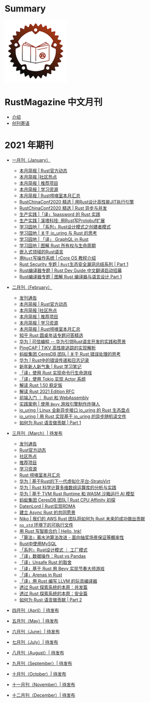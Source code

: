# Summary

![logo](./image/rust_magazine3.png)

# RustMagazine 中文月刊

- [介绍](./README.md)
- [创刊寄语](./send_word.md)

# 2021 年期刊

- [一月刊（January）](./chapter_1/toc.md)
    - [本月简报 | Rust官方动态](./chapter_1/lang.md)
    - [本月简报 |社区热点](./chapter_1/hots.md)
    - [本月简报 | 推荐项目](./chapter_1/projects.md)
    - [本月简报 | 学习资源](./chapter_1/learns.md)
    - [本月简报 | Rust唠嗑室本月汇总](./chapter_1/rust_laoke.md)
    - [RustChinaConf2020 精选 | 用Rust设计高性能JIT执行引擎](./chapter_1/jit.md)
    - [RustChinaConf2020 精选 | Rust 异步与并发](./chapter_1/rust_async.md)
    - [生产实践 |「译」1password 的 Rust 实践](./chapter_1/1password.md)
    - [生产实践 | 溪塔科技: 用Rust写Protobuf扩展](./chapter_1/cita_protobuf-ext.md)
    - [学习园地 | 「系列」Rust设计模式之创建者模式](./chapter_1/rust-design-patterns/builder.md)
    - [学习园地 | 关于 io_uring 与 Rust 的思考](./chapter_1/io_uring_and_rust.md)
    - [学习园地 | 「译」 GraphQL in Rust](./chapter_1/graphql_in_rust/graphql_in_rust.md)
    - [学习园地 | 图解 Rust 所有权与生命周期](./chapter_1/rust_ownership.md)
    - [嵌入式领域的Rust语言](./chapter_1/embedded_rust.md)
    - [用`Rust`写操作系统 | rCore OS 教程介绍 ](./chapter_1/rcore_intro.md)
    - [Rust Security 专题 | `Rust`生态安全漏洞总结系列 | Part 1](./chapter_1/rust_security_part1.md)
    - [Rust编译器专题 | Rust Dev Guide 中文翻译启动招募](./chapter_1/rustc_dev_guide_zh.md)
    - [Rust编译器专题 | 图解 Rust 编译器与语言设计 Part 1](./chapter_1/rustc_part1.md)

- [二月刊（February）](./chapter_2/toc.md)
    - [发刊通告](./chapter_2/announce.md)
    - [本月简报 | Rust官方动态](./chapter_2/lang.md)
    - [本月简报 |社区热点](./chapter_2/hots.md)
    - [本月简报 | 推荐项目](./chapter_2/projects.md)
    - [本月简报 | 学习资源](./chapter_2/learns.md)
    - [本月简报 | Rust唠嗑室本月汇总](./chapter_2/rust_laoke.md)
    - [知乎 Rust 圆桌年话专题问答精选](./chapter_2/rust_zhihu.md)
    - [华为 | 可信编程 -- 华为引领Rust语言开发的实践和愿景](./chapter_2/huawei_rust.md)
    - [PingCAP | TiKV 高性能追踪的实现解析](./chapter_2/rust_trace.md)
    - [蚂蚁集团 CeresDB 团队 | 关于 Rust 错误处理的思考](./chapter_2/rust_error_handle.md)
    - [华为 | Rust中的错误传递和日志记录](./chapter_2/rust_error_handle_and_log.md)
    - [新年新人新气象 | Rust 学习笔记](./chapter_2/rust_study.md)
    - [「译」使用 Rust 实现命令行生命游戏](./chapter_2/cli_gameoflife.md)
    - [「译」使用 Tokio 实现 Actor 系统](./chapter_2/actor_with_tokio.md)
    - [解读 Rust 1.50 稳定版](./chapter_2/rust_1.50.md)
    - [解读 Rust 2021 Edition RFC ](./chapter_2/rust_2021_edition.md)
    - [前端入门 ｜ Rust 和 WebAssembly ](./chapter_2/rust_wasm_frontend.md)
    - [实践案例 | 使用 `Bevy` 游戏引擎制作炸弹人](./chapter_2/rust_game_bevy_bomber.md)
    - [io_uring | Linux 全新异步接口 io_uring 的 Rust 生态盘点 ](./chapter_2/io_uring_intro.md)
    - [io_uring | 用 Rust 实现基于 io_uring 的异步随机读文件](./chapter_2/io_uring_async_rw.md)
    - [如何为 Rust 语言做贡献 | Part 1](./chapter_2/contribute_to_the_rust_part1.md)

- [三月刊（March）| 待发布](./chapter_3/toc.md)
    - [发刊通告](./chapter_3/announce.md)
    - [Rust官方动态](./chapter_3/lang.md)
    - [社区热点](./chapter_3/hots.md)
    - [推荐项目](./chapter_3/projects.md)
    - [学习资源](./chapter_3/learns.md)
    - [Rust 唠嗑室本月汇总](./chapter_3/rust_laoke.md)
    - [华为 | 基于Rust的下一代虚拟化平台-StratoVirt](./chapter_3/hw_rust_stratovirt.md)
    - [华为 | Rust 科学计算多维数组运算库的分析与实践](./chapter_3/hw_ndarray.md)
    - [华为 | 基于 TVM Rust Runtime 和 WASM 沙箱运行 AI 模型](./chapter_3/hw_rust_rvm_wasm_ai.md)
    - [蚂蚁集团 CeresDB 团队 | Rust CPU Affinity 初探](./chapter_3/rust_cpu_affinity.md)
    - [DatenLord | Rust实现RDMA](./chapter_3/rust_rdma.md)
    - [建立 Async Rust 的共同愿景](./chapter_3/async-vision-doc.md)
    - [Niko | 我们的 AWS Rust 团队将如何为 Rust 未来的成功做出贡献](./chapter_3/how-our-aws-rust-team-will-contribute-to-rusts-future-successes.md)
    - [`no_std` 环境下的可执行文件](./chapter_3/no_std_binary.md)
    - [用 Rust 写智能合约 | Hello, Ink!  ](./chapter_3/ink.md)
    - [「算法」蓄水池算法改进 - 面向抽奖场景保证等概率性](./chapter_3/reservoir.md)
    - [Rust中使用MySQL](./chapter_3/rust-mysql.md)
    - [「系列」Rust设计模式 ｜ 工厂模式](./chapter_3/rust-design-pattern-factory.md)
    - [「译」数据操作：Rust vs Pandas](./chapter_3/rust_vs_pandas.md)
    - [「译」Unsafe Rust 的取舍](./chapter_3/Unsafe_Rust_How_and_when_not_to_use_it.md)
    - [「译」基于 Rust 用 Bevy 实现节奏大师游戏](./chapter_3/Rhythm-game-in-Rust-using-bevy.md)
    - [「译」Arenas in Rust](./chapter_3/arenas-in-rust.md)
    - [「译」用 Rust 编写 LLVM 的玩具编译器](./chapter_3/toy-front-end-for-llvm-write-in-rust.md)
    - [透过 Rust 探索系统的本原：并发篇](./chapter_3/rust-to-system-essence-concurrent.md)
    - [透过 Rust 探索系统的本原：安全篇](./chapter_3/rust-to-system-essence-safety.md)
    - [如何为 Rust 语言做贡献 | Part 2](./chapter_3/contribute_to_the_rust_part2.md)

- [四月刊（April）| 待发布]()
- [五月刊（May）| 待发布]()
- [六月刊（June）| 待发布]()
- [七月刊（July）| 待发布]()
- [八月刊（August）| 待发布]()
- [九月刊（September）| 待发布]()
- [十月刊（October）| 待发布]()
- [十一月刊（November）| 待发布]()
- [十二月刊（December）| 待发布]()




